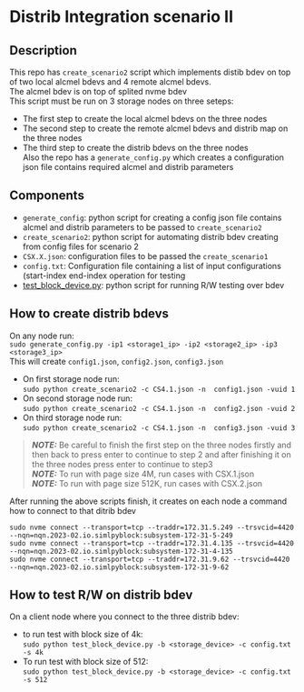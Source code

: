 # Distrib Integration scenario II
## Description
This repo has `create_scenario2` script which implements distib bdev on top of two local alcmel bdevs and 4 remote alcmel bdevs.  
The alcmel bdev is on top of splited nvme bdev  
This script must be run on 3 storage nodes on three seteps:  
- The first step to create the local alcmel bdevs on the three nodes  
- The second step to create the remote alcmel bdevs and distrib map on the three nodes  
- The third step to create the distrib bdevs on the three nodes  
Also the repo has a `generate_config.py` which creates a configuration json file contains required alcmel and distrib parameters

## Components
- `generate_config`: python script for creating a config json file contains alcmel and distrib parameters to be passed to `create_scenario2`
- `create_scenario2`: python script for automating distrib bdev creating from config files for scenario 2  
- `CSX.X.json`: configuration files to be passed the `create_scenario1`  
- `config.txt`: Configuration file containing a list of input configurations (start-index end-index operation for testing  
- [test_block_device.py](../../test_block_device.py): python script for running R/W testing over bdev

## How to create distrib bdevs
On any node run:  
`sudo generate_config.py -ip1 <storage1_ip> -ip2 <storage2_ip> -ip3 <storage3_ip>`  
This will create `config1.json`, `config2.json`, `config3.json`
- On first storage node run:  
`sudo python create_scenario2 -c CS4.1.json -n  config1.json -vuid 1`  
- On second storage node run:  
`sudo python create_scenario2 -c CS4.1.json -n  config2.json -vuid 2` 
- On third storage node run:  
`sudo python create_scenario2 -c CS4.1.json -n  config3.json -vuid 3` 
> **_NOTE:_** Be careful to finish the first step on the three nodes firstly and then back to press enter to continue to step 2 and after finishing it on the three nodes press enter to continue to step3  
> **_NOTE:_** To run with page size 4M, run cases with CSX.1.json  
> **_NOTE:_** To run with page size 512K, run cases with CSX.2.json  

After running the above scripts finish, it creates on each node a command how to connect to that ditrib bdev
```commandline
sudo nvme connect --transport=tcp --traddr=172.31.5.249 --trsvcid=4420 --nqn=nqn.2023-02.io.simlpyblock:subsystem-172-31-5-249
sudo nvme connect --transport=tcp --traddr=172.31.4.135 --trsvcid=4420 --nqn=nqn.2023-02.io.simlpyblock:subsystem-172-31-4-135
sudo nvme connect --transport=tcp --traddr=172.31.9.62 --trsvcid=4420 --nqn=nqn.2023-02.io.simlpyblock:subsystem-172-31-9-62
```
## How to test R/W on distrib bdev
On a client node where you connect to the three distrib bdev:
- to run test with block size of 4k:  
`sudo python test_block_device.py -b <storage_device> -c config.txt  -s 4k`
- To run test with block size of 512:  
`sudo python test_block_device.py -b <storage_device> -c config.txt  -s 512`

